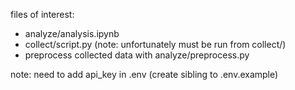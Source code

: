 files of interest:

- analyze/analysis.ipynb
- collect/script.py (note: unfortunately must be run from collect/)
- preprocess collected data with analyze/preprocess.py

note: need to add api_key in .env (create sibling to .env.example)
